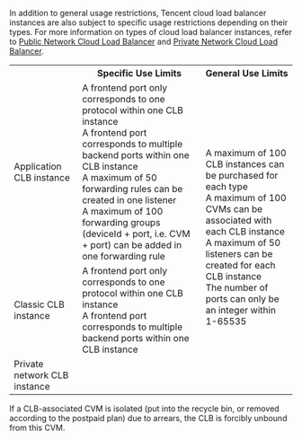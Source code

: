 
﻿In addition to general usage restrictions, Tencent cloud load balancer instances are also subject to specific usage restrictions depending on their types.  For more information on types of cloud load balancer instances, refer to [Public Network Cloud Load Balancer](http://intl.cloud.tencent.com/document/product/214/6147) and [Private Network Cloud Load Balancer](http://intl.cloud.tencent.com/document/product/214/6148).


<table>
<tbody>
<tr><th></th><th>Specific Use Limits</th><th>General Use Limits</th></tr>
<tr>
  <td>Application CLB instance</td>
  <td>A frontend port only corresponds to one protocol within one CLB instance <br>A frontend port corresponds to multiple backend ports within one CLB instance <br>A maximum of 50 forwarding rules can be created in one listener <br>A maximum of 100 forwarding groups (deviceId + port, i.e. CVM + port) can be added in one forwarding rule</td>
  <td rowspan="4">A maximum of 100 CLB instances can be purchased for each type <br>A maximum of 100 CVMs can be associated with each CLB instance <br>A maximum of 50 listeners can be created for each CLB instance <br>The number of ports can only be an integer within 1-65535</td>
 </tr>
<tr>
  <td>Classic CLB instance</td>
  <td>A frontend port only corresponds to one protocol within one CLB instance <br>A frontend port corresponds to multiple backend ports within one CLB instance</td>
 </tr>
 <tr>
  <td>Private network CLB instance</td>
  <td></td>
 </tr>
</tbody>
</table>

If a CLB-associated CVM is isolated (put into the recycle bin, or removed according to the postpaid plan) due to arrears, the CLB is forcibly unbound from this CVM.

